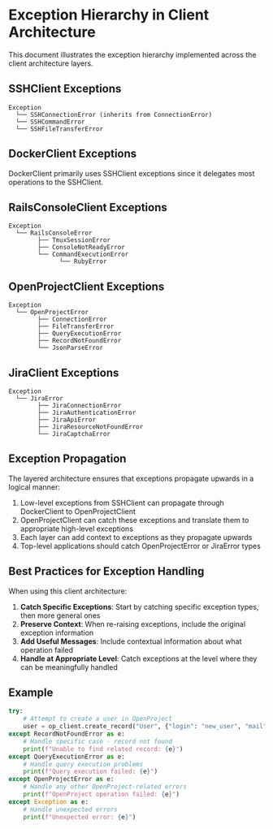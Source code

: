 # Exception Hierarchy in Client Architecture

This document illustrates the exception hierarchy implemented across the client architecture layers.

## SSHClient Exceptions

```
Exception
  └── SSHConnectionError (inherits from ConnectionError)
  └── SSHCommandError
  └── SSHFileTransferError
```

## DockerClient Exceptions

DockerClient primarily uses SSHClient exceptions since it delegates most operations to the SSHClient.

## RailsConsoleClient Exceptions

```
Exception
  └── RailsConsoleError
        ├── TmuxSessionError
        ├── ConsoleNotReadyError
        └── CommandExecutionError
              └── RubyError
```

## OpenProjectClient Exceptions

```
Exception
  └── OpenProjectError
        ├── ConnectionError
        ├── FileTransferError
        ├── QueryExecutionError
        ├── RecordNotFoundError
        └── JsonParseError
```

## JiraClient Exceptions

```
Exception
  └── JiraError
        ├── JiraConnectionError
        ├── JiraAuthenticationError
        ├── JiraApiError
        ├── JiraResourceNotFoundError
        └── JiraCaptchaError
```

## Exception Propagation

The layered architecture ensures that exceptions propagate upwards in a logical manner:

1. Low-level exceptions from SSHClient can propagate through DockerClient to OpenProjectClient
2. OpenProjectClient can catch these exceptions and translate them to appropriate high-level exceptions
3. Each layer can add context to exceptions as they propagate upwards
4. Top-level applications should catch OpenProjectError or JiraError types

## Best Practices for Exception Handling

When using this client architecture:

1. **Catch Specific Exceptions**: Start by catching specific exception types, then more general ones
2. **Preserve Context**: When re-raising exceptions, include the original exception information
3. **Add Useful Messages**: Include contextual information about what operation failed
4. **Handle at Appropriate Level**: Catch exceptions at the level where they can be meaningfully handled

## Example

```python
try:
    # Attempt to create a user in OpenProject
    user = op_client.create_record("User", {"login": "new_user", "mail": "user@example.com"})
except RecordNotFoundError as e:
    # Handle specific case - record not found
    print(f"Unable to find related record: {e}")
except QueryExecutionError as e:
    # Handle query execution problems
    print(f"Query execution failed: {e}")
except OpenProjectError as e:
    # Handle any other OpenProject-related errors
    print(f"OpenProject operation failed: {e}")
except Exception as e:
    # Handle unexpected errors
    print(f"Unexpected error: {e}")
```
